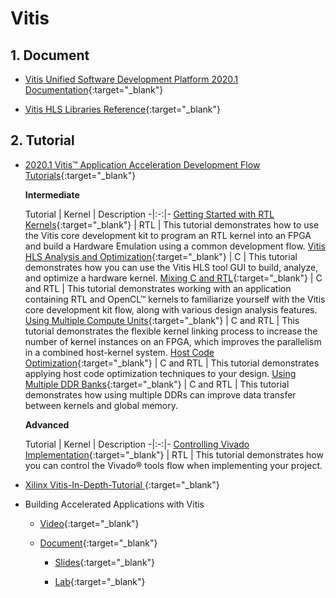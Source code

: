 Vitis
===

## 1. Document

- [Vitis Unified Software Development Platform 2020.1 Documentation](https://www.xilinx.com/html_docs/xilinx2020_1/vitis_doc/index.html){:target="_blank"}

- [Vitis HLS Libraries Reference](https://www.xilinx.com/html_docs/xilinx2020_1/vitis_doc/vitishlslibrariesreference.html){:target="_blank"}

## 2. Tutorial

- [2020.1 Vitis™ Application Acceleration Development Flow Tutorials](https://github.com/Xilinx/Vitis-Tutorials){:target="_blank"}

    **Intermediate**
    
    Tutorial | Kernel | Description
-|:-:|-
[Getting Started with RTL Kernels](https://github.com/Xilinx/Vitis-Tutorials/blob/master/docs/getting-started-rtl-kernels/README.md){:target="_blank"} | RTL | This tutorial demonstrates how to use the Vitis core development kit to program an RTL kernel into an FPGA and build a Hardware Emulation using a common development flow.
[Vitis HLS Analysis and Optimization](https://github.com/Xilinx/Vitis-Tutorials/blob/master/docs/vitis_hls_analysis/README.md){:target="_blank"} | C | This tutorial demonstrates how you can use the Vitis HLS tool GUI to build, analyze, and optimize a hardware kernel.
[Mixing C and RTL](https://github.com/Xilinx/Vitis-Tutorials/blob/master/docs/mixing-c-rtl-kernels/README.md){:target="_blank"} | C and RTL | This tutorial demonstrates working with an application containing RTL and OpenCL™ kernels to familiarize yourself with the Vitis core development kit flow, along with various design analysis features.
[Using Multiple Compute Units](https://github.com/Xilinx/Vitis-Tutorials/blob/master/docs/using-multiple-cu/README.md){:target="_blank"} | C and RTL | This tutorial demonstrates the flexible kernel linking process to increase the number of kernel instances on an FPGA, which improves the parallelism in a combined host-kernel system.
[Host Code Optimization](https://github.com/Xilinx/Vitis-Tutorials/blob/master/docs/host-code-opt/README.md){:target="_blank"} | C and RTL | This tutorial demonstrates applying host code optimization techniques to your design.
[Using Multiple DDR Banks](https://github.com/Xilinx/Vitis-Tutorials/blob/master/docs/mult-ddr-banks/README.md){:target="_blank"} | C and RTL | This tutorial demonstrates how using multiple DDRs can improve data transfer between kernels and global memory.

    **Advanced**
    
    Tutorial | Kernel | Description
-|:-:|-
[Controlling Vivado Implementation](https://github.com/Xilinx/Vitis-Tutorials/blob/2020.1/docs/controlling-vivado-impl/README.md){:target="_blank"} | RTL | This tutorial demonstrates how you can control the Vivado® tools flow when implementing your project.



- [Xilinx Vitis-In-Depth-Tutorial ](https://github.com/Xilinx/Vitis-In-Depth-Tutorial){:target="_blank"}

- Building Accelerated Applications with Vitis
    - [Video](https://app.livestorm.co/adiuvo-engineering/building-accelerated-applications-with-vitis/live?s=c5d2a454-9f0c-429d-963c-3cc5a8d999a6#/chat){:target="_blank"}

    - [Document](https://github.com/ATaylorCEngFIET/Building-Accelerated-Applications-with-Vitis){:target="_blank"}

        - [Slides](tech/fpga/xilinx/vitis/Building-Accelerated-Applications-with-Vitis.pdf){:target="_blank"}

        - [Lab](tech/fpga/xilinx/vitis/Building-Accelerated-Applications-with-Vitis-Course-Workbook.pdf){:target="_blank"}
